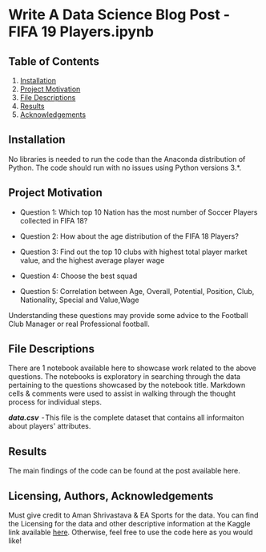 
# **Write A Data Science Blog Post - FIFA 19 Players.ipynb**

## Table of Contents
1. [Installation](https://github.com/access2abey/Write-a-Data-Science-Blog-Post#Installation)
2. [Project Motivation](https://github.com/access2abey/Write-a-Data-Science-Blog-Post#Installation#Project-Motivation)
3. [File Descriptions](https://github.com/access2abey/Write-a-Data-Science-Blog-Post#Installation#File-Descriptions)
4. [Results](https://github.com/access2abey/Write-a-Data-Science-Blog-Post#Installation#Results)
5. [Acknowledgements](https://github.com/access2abey/Write-a-Data-Science-Blog-Post#Installation#Acknowledgements)

## Installation
No libraries is needed to run the code than the Anaconda distribution of Python. The code should run with no issues using Python versions 3.*.

## Project Motivation
* Question 1: Which top 10 Nation has the most number of Soccer Players collected in FIFA 18?

* Question 2: How about the age distribution of the FIFA 18 Players?

* Question 3: Find out the top 10 clubs with highest total player market value, and the highest average player wage

* Question 4: Choose the best squad

* Question 5: Correlation between Age, Overall, Potential, Position, Club, Nationality, Special and Value,Wage

Understanding these questions may provide some advice to the Football Club Manager or real Professional football.



## File Descriptions
There are 1 notebook available here to showcase work related to the above questions. The notebooks is exploratory in searching through the data pertaining to the questions showcased by the notebook title. Markdown cells & comments were used to assist in walking through the thought process for individual steps.

**_data.csv_**  - This file is the complete dataset that contains all informaiton about players' attributes.

## Results
The main findings of the code can be found at the post available here.

## Licensing, Authors, Acknowledgements
Must give credit to Aman Shrivastava & EA Sports for the data. You can find the Licensing for the data and other descriptive information at the Kaggle link available [here](https://www.kaggle.com/karangadiya/fifa19). Otherwise, feel free to use the code here as you would like!
